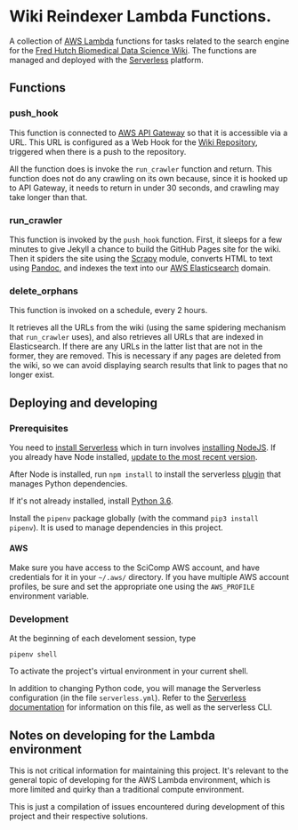 # Wiki Reindexer Lambda Functions.

A collection of [AWS Lambda](https://aws.amazon.com/lambda/) functions for tasks related to the 
search engine for the 
[Fred Hutch Biomedical Data Science Wiki](https://sciwiki.fredhutch.org/). The functions are managed and
deployed with the [Serverless](https://aws.amazon.com/lambda/) platform.

## Functions

### push_hook

This function is connected to [AWS API Gateway](https://aws.amazon.com/api-gateway/) so that it is accessible via a URL. This URL is configured as a Web Hook for the
[Wiki Repository](https://github.com/FredHutch/wiki), triggered when there is a push to the repository.

All the function does is invoke the `run_crawler` function and return. This function does not do any crawling on its own because, since it is hooked up to API Gateway, it needs to return in under 30 seconds, 
and crawling may take longer than that.

### run_crawler

This function is invoked by the `push_hook` function.
First, it sleeps for a few minutes to give Jekyll
a chance to build the GitHub Pages site for the wiki.
Then it spiders the site using the [Scrapy](https://scrapy.org/) module, converts HTML to text using 
[Pandoc](https://pandoc.org/), and indexes the text
into our [AWS Elasticsearch](https://aws.amazon.com/elasticsearch-service/) domain. 

### delete_orphans

This function is invoked on a schedule, every 2 hours.

It retrieves all the URLs from the wiki (using the
same spidering mechanism that `run_crawler` uses), and 
also retrieves all URLs that are indexed in Elasticsearch. If there are any URLs in the latter list that are not in the former, they are removed. This
is necessary if any pages are deleted from the wiki, so
we can avoid displaying search results that link to
pages that no longer exist.

## Deploying and developing

### Prerequisites

You need to [install Serverless](https://serverless.com/framework/docs/getting-started/) which in turn involves
[installing NodeJS](https://nodejs.org/en/). If you already have Node installed, [update to the most recent version](https://stackoverflow.com/a/47909570/470769).

After Node is installed, run `npm install` to install
the serverless [plugin](https://github.com/UnitedIncome/serverless-python-requirements) that manages Python dependencies. 

If it's not already installed, install [Python 3.6](https://www.python.org/downloads/release/python-368/). 

Install the `pipenv` package globally (with the command `pip3 install pipenv`). It is used
to manage dependencies in this project. 

#### AWS

Make sure you have access to the SciComp AWS account, and have credentials for it in your `~/.aws/` directory.
If you have multiple AWS account profiles, be sure and 
set the appropriate one using the `AWS_PROFILE` environment variable.


### Development

At the beginning of each develoment session, 
type

```
pipenv shell
```

To activate the project's virtual environment in
your current shell.

In addition to changing Python code, you will
manage the Serverless configuration (in the file
`serverless.yml`). Refer to the 
[Serverless documentation](https://serverless.com/framework/docs/providers/aws/) for information on this file,
as well as the serverless CLI. 

## Notes on developing for the Lambda environment

This is not critical information for maintaining this project. It's relevant to the general topic of developing for the AWS Lambda environment, which is
more limited and quirky than a traditional 
compute environment.

This is just a compilation of issues encountered during
development of this project and their respective solutions.

### 
